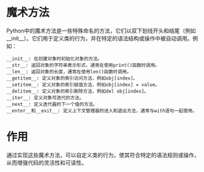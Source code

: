 # 魔术方法
Python中的魔术方法是一些特殊命名的方法，它们以双下划线开头和结尾（例如__init__）。它们用于定义类的行为，并在特定的语法结构或操作中被自动调用。例如：

    __init__: 在创建对象时初始化对象的方法。
    __str__: 返回对象的字符串表示形式，通常在使用print()函数时调用。
    __len__: 返回对象的长度，通常在使用len()函数时调用。
    __getitem__: 定义对象的索引访问方法，例如obj[index]。
    __setitem__: 定义对象的索引赋值方法，例如obj[index] = value。
    __delitem__: 定义对象的索引删除方法，例如del obj[index]。
    __iter__: 定义对象可迭代的方法。
    __next__: 定义迭代器的下一个值的方法。
    __enter__和__exit__: 定义上下文管理器的进入和退出方法，通常与with语句一起使用。

# 作用
通过实现这些魔术方法，可以自定义类的行为，使其符合特定的语法规则或操作，从而增强代码的灵活性和可读性。